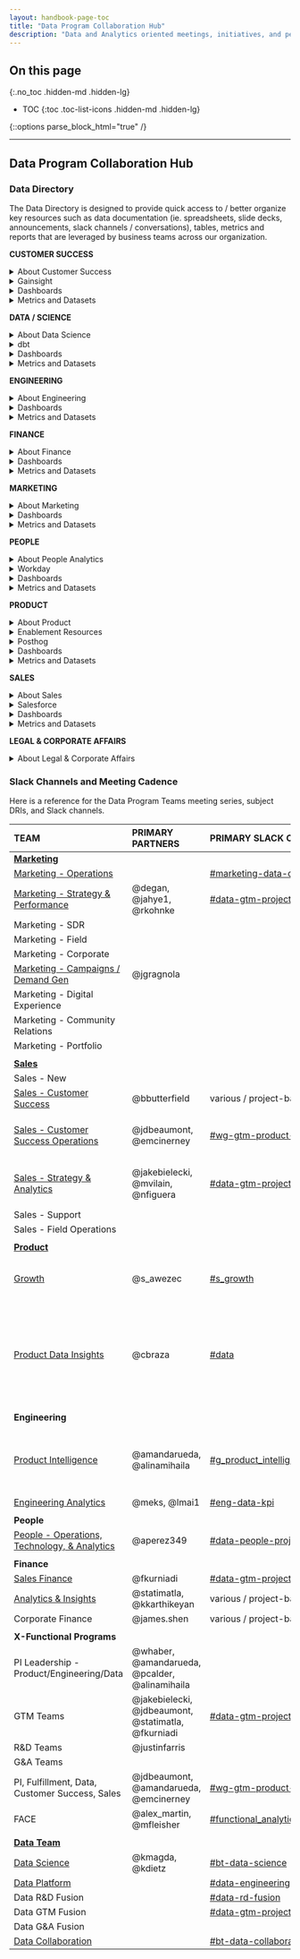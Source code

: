 ```yaml
---
layout: handbook-page-toc
title: "Data Program Collaboration Hub"
description: "Data and Analytics oriented meetings, initiatives, and people"
---
```


## On this page
{:.no_toc .hidden-md .hidden-lg}

- TOC
{:toc .toc-list-icons .hidden-md .hidden-lg}

{::options parse_block_html="true" /}

---

## <i class="fas fa-users fa-fw color-orange font-awesome" aria-hidden="true"></i>Data Program Collaboration Hub


### Data Directory

The Data Directory is designed to provide quick access to / better organize key resources such as data documentation (ie. spreadsheets, slide decks, announcements, slack channels / conversations), tables, metrics and reports that are leveraged by business teams across our organization.

**CUSTOMER SUCCESS**
<details>
  <summary markdown="span">About Customer Success</summary>
  [Handbook Page](https://about.gitlab.com/handbook/customer-success/)
  <br>
</details>

<details>
  <summary markdown="span">Gainsight</summary>
</details>

<details>
  <summary markdown="span">Dashboards</summary>
</details>

<details>
  <summary markdown="span">Metrics and Datasets</summary>
</details>

**DATA / SCIENCE**
<details>
  <summary markdown="span">About Data Science</summary>
  [Handbook Page](https://about.gitlab.com/handbook/business-technology/data-team/organization/data-science/)
  <br>
</details>

<details>
  <summary markdown="span">dbt</summary>
  [dbt Documentation](https://gitlab-data.gitlab.io/analytics/#!/overview) 
  <br>
</details>

<details>
  <summary markdown="span">Dashboards</summary>
</details>

<details>
  <summary markdown="span">Metrics and Datasets</summary>
</details>

**ENGINEERING**
<details>
  <summary markdown="span">About Engineering</summary>
  [Handbook Page](https://about.gitlab.com/handbook/engineering/)
  <br>
</details>

<details>
  <summary markdown="span">Dashboards</summary>
</details>

<details>
  <summary markdown="span">Metrics and Datasets</summary>
</details>

**FINANCE**
<details>
  <summary markdown="span">About Finance</summary>
  [Handbook Page](https://about.gitlab.com/handbook/finance/)
  <br>
  [Marketing Finance](https://about.gitlab.com/handbook/finance/financial-planning-and-analysis/marketing-finance/)
  <br>
  [R&D Finance](https://about.gitlab.com/handbook/finance/financial-planning-and-analysis/r-and-d-finance/)
  <br>
  [Sales Finance](https://about.gitlab.com/handbook/finance/financial-planning-and-analysis/sales-finance/)
  <br>
  [Data for Finance](https://about.gitlab.com/handbook/finance/financial-planning-and-analysis/sales-finance/)
  <br>
</details>

<details>
  <summary markdown="span">Dashboards</summary>
</details>

<details>
  <summary markdown="span">Metrics and Datasets</summary>
</details>

**MARKETING** 
<details>
  <summary markdown="span">About Marketing</summary>
  [Handbook Page](https://about.gitlab.com/handbook/marketing/)
  <br>
  [Field Marketing](https://about.gitlab.com/handbook/marketing/field-marketing/)
  <br>
  [Marketing Operations](https://about.gitlab.com/handbook/marketing/marketing-operations/)
  <br>
  [All-Remote Marketing](https://about.gitlab.com/handbook/ceo/chief-of-staff-team/workplace/)
</details>

<details>
  <summary markdown="span">Dashboards</summary>
</details>

<details>
  <summary markdown="span">Metrics and Datasets</summary>
</details>

**PEOPLE**
<details>
  <summary markdown="span">About People Analytics</summary>
  [Handbook Page](https://about.gitlab.com/handbook/people-group/people-ops-tech-analytics/people-analytics/)
  <br>
  
</details>

<details>
  <summary markdown="span">Workday</summary>
  [Workday Guide](https://about.gitlab.com/handbook/people-group/workday/workday-guide/)
</details>

<details>
  <summary markdown="span">Dashboards</summary>
</details>

<details>
  <summary markdown="span">Metrics and Datasets</summary>
</details>

**PRODUCT** 
<details>
  <summary markdown="span">About Product</summary>
  
  * [Product Data Insights Handbook](/handbook/product/product-analysis/)
  * [Product Data Insights Project](https://gitlab.com/gitlab-data/product-analytics/-/issues)
    * [Open an issue for the Product Data Insights team](https://gitlab.com/gitlab-data/product-analytics/-/issues/new?issuable_template=Ad%20Hoc%20Request)
  * [Product Data Insights Direction Page](https://about.gitlab.com/direction/product-analysis/)
  * [Product sections, stages, groups, and categories](/handbook/product/categories/)
  * [Product Handbook](/handbook/product/)
  * [Product Performance Indicators](https://internal-handbook.gitlab.io/handbook/company/performance-indicators/product/) (internal handbook)
  * [Services Usage Data](/handbook/legal/privacy/services-usage-data/)
  * [Our Commitment to Individual User Privacy in relation to Service Usage Data](/handbook/product/product-intelligence-guide/service-usage-data-commitment/)

</details>

<details>
  <summary markdown="span">Enablement Resources</summary>
  
  * [Crash Course for Product Stage Resources](/handbook/product/product-analysis/crash-course/) 
  * [Definitive Guide to xMAU Analysis](/handbook/business-technology/data-team/data-catalog/xmau-analysis/)
  * [Self-Managed Estimation Algorithm](/handbook/business-technology/data-team/data-catalog/xmau-analysis/estimation-xmau-algorithm.html)
  * [Definitive Guide to Namespace Analysis](/handbook/business-technology/data-team/data-catalog/namespace/)
  * [Definitive Guide to Self-Managed Analysis](/handbook/business-technology/data-team/data-catalog/self-managed/)
  * [Product Manager Toolkit](/handbook/business-technology/data-team/data-catalog/xmau-analysis/product-manager-toolkit.html)
  * [Data for Product Managers](/handbook/business-technology/data-team/programs/data-for-product-managers/)
  * [Data Guide for Growth](/handbook/product/product-analysis/growth-data-guide/)
  * [Experimentation Design & Analysis](/handbook/product/product-analysis/experimentation/)
  * [Service Ping Metrics Dictionary](https://metrics.gitlab.com/)
  * [GitLab docs: Service Ping Guide](https://docs.gitlab.com/ee/development/service_ping/)
  * [GitLab docs: Snowplow](https://docs.gitlab.com/ee/development/snowplow/index.html)
    * [Snowplow structured event taxonomy](https://docs.gitlab.com/ee/development/snowplow/index.html#structured-event-taxonomy)
  * [GitLab Data Team: Snowplow](/handbook/business-technology/data-team/platform/snowplow/)
  * [Snowplow Metrics Dictionary](https://metrics.gitlab.com/snowplow)
  * [Snowplow docs: column definitions](https://docs.snowplowanalytics.com/docs/understanding-your-pipeline/canonical-event/)
  * [FACE SSoT Fields for Reporting - gitlab.com](/handbook/business-technology/data-team/functional-analytics-center-of-excellence/source-of-truth-fields-for-reporting/#gitlabcom-db)
  * [SaaS Product Events Data](/handbook/business-technology/data-team/data-catalog/saas-product-events-data/)
  * [GitLab.com db table ownership](https://docs.google.com/spreadsheets/d/1Rb4YgFz-2BP81v1efWxLn6TeKuf37SKvAdo91WQHqP0/edit?usp=sharing)
  * [GitLab.com db table docs](https://gitlab.com/gitlab-org/gitlab/-/tree/master/db/docs)
  * [Customers dot db schema](https://gitlab.com/gitlab-org/customers-gitlab-com/-/blob/master/db/schema.rb)
  * [Product Intelligence Guide](/handbook/product/product-intelligence-guide/)
    * [Data used as identifiers](/handbook/product/product-intelligence-guide/#data-used-as-identifiers)
  * [Product Intelligence 101](https://docs.google.com/presentation/d/1omQ2-9i5l2LKHs_9WP_U1evVQmY6adzYyvZaVjbhdEk/edit?usp=sharing)
  * [GitLab Product Data Training](https://docs.google.com/presentation/d/1ySP9sndhF9BdRhaZhMK6kGbc8txO_UkAu48HmoxLtfI/edit?usp=sharing)

</details>

<details>
  <summary markdown="span">Posthog</summary>
</details>

<details>
  <summary markdown="span">Dashboards</summary>

  **General GitLab Space**

  * [Product Adoption Dashboard](https://app.periscopedata.com/app/gitlab/771580)
  * [Centralized SMAU/GMAU Dashboard](https://app.periscopedata.com/app/gitlab/758607)
  * Stage- and group-specific dashboards can be found on the [Crash Course for Product Stage Resources](/handbook/product/product-analysis/crash-course/) 
  handbook page
  * [Feature Retention](https://app.periscopedata.com/app/gitlab/1003214)
  * [Experiment Data Validation](https://app.periscopedata.com/app/gitlab/860363)

  **SAFE Space**

  * [Group Namespace Conversion Metrics](https://app.periscopedata.com/app/gitlab:safe-dashboard/919248)
  * [SaaS Purchase Flow Funnel](https://app.periscopedata.com/app/gitlab:safe-dashboard/1022191)
  * [Trial Feature Adoption Dashboard](https://app.periscopedata.com/app/gitlab:safe-dashboard/919403)

  Instructions on how to gain access to the SAFE space can be found [here](/handbook/business-technology/data-team/platform/safe-data/#accessing-a-safe-dashboard)

</details>

<details>
  <summary markdown="span">Metrics and Datasets</summary>

  * [TD Product Usage Data Summary](https://docs.google.com/presentation/d/1FtlvBZjsJorq2Vq8wGzC1Wmh05_YOEpdaxdewCgsE6I/edit?usp=sharing)
  * [TD Product Usage Data Model 2.0 - dbt and Sisense Cutover](https://docs.google.com/spreadsheets/d/1Hlv5vGO_XSSuDQl_nhCDtx_kINVTKDw1bls0YLBYkWg/edit#gid=1568303793)
  * [TD Product Usage Data Model 2.0 - xMAU Reporting Readout](https://docs.google.com/presentation/d/11S-MAGqY1aWhtYX8ZXNMwYunRyyL5n1LV_sX16-r5CE/edit?usp=sharing)
  * [TD Product Usage Data Models - Use This Not That](https://docs.google.com/spreadsheets/d/1KA2YIkwaKpSGFMfskrympN7Cdn-yGoe0bjvxpxFmRBk/edit?usp=sharing)
  * [Product PI Structure](https://internal-handbook.gitlab.io/handbook/company/performance-indicators/product/#structure) (internal handbook)

</details>

**SALES**
<details>
  <summary markdown="span">About Sales</summary>
  [Handbook Page](https://about.gitlab.com/handbook/sales/)
  <br>
</details>

<details>
  <summary markdown="span">Salesforce</summary>
</details>

<details>
  <summary markdown="span">Dashboards</summary>
</details>

<details>
  <summary markdown="span">Metrics and Datasets</summary>
</details>

**LEGAL & CORPORATE AFFAIRS**
<details>
  <summary markdown="span">About Legal & Corporate Affairs</summary>
  [Handbook Page](https://about.gitlab.com/handbook/legal/)
  <br>
  [Legal Operations](https://about.gitlab.com/handbook/legal/legalops/)
</details>


### Slack Channels and Meeting Cadence

Here is a reference for the Data Program Teams meeting series, subject DRIs, and Slack channels.


|	**TEAM**	|	**PRIMARY PARTNERS**	|	**PRIMARY SLACK CHANNEL**	|	**MEETING CADENCE**	|	**DATA DRI**	|	
|	:---------------	|	:---------------	|	:---------------	|	:---------------	|	:---------------	|	
|	[**Marketing**](/handbook/marketing/)	|		|		|		|		|		|		|
|	[Marketing - Operations](/handbook/marketing/marketing-operations/)	|		|	[#marketing-data-ops](https://gitlab.slack.com/archives/C017D7P3Q72)	| Bi-weekly |		|	
|	[Marketing - Strategy & Performance](/handbook/marketing/strategy-performance/)	|	@degan, @jahye1, @rkohnke	|	[#data-gtm-projects](https://gitlab.slack.com/archives/C01A2DWTL4A)	|		|		|
|	Marketing - SDR	|		|		|		|		|	
|	Marketing - Field	|		|		|		|		|	
|	Marketing - Corporate	|		|		|		|		|	
|   [Marketing - Campaigns / Demand Gen](/handbook/marketing/demand-generation/campaigns/)	|	@jgragnola	|	|		|		|	
|	Marketing - Digital Experience	|		|		|	
|	Marketing - Community Relations	|		|		|		
|	Marketing - Portfolio	|		|		|	
|	|		|		|		
|	[**Sales**](/handbook/sales/)	|		|		|			
|	Sales - New	|		|		|		|		|	
|	[Sales - Customer Success](/handbook/customer-success/)	|	@bbutterfield	|	various / project-based	|   		
|	[Sales - Customer Success Operations](/handbook/sales/field-operations/customer-success-operations/)	|	@jdbeaumont, @emcinerney	|	[#wg-gtm-product-analytics](https://gitlab.slack.com/archives/C01BMJKC8UF)	|	Monthly x-functional series	|		|
|	[Sales - Strategy & Analytics](/handbook/sales/field-operations/sales-strategy/)	|	@jakebielecki, @mvilain, @nfiguera	|	[#data-gtm-projects](https://gitlab.slack.com/archives/C01A2DWTL4A)	|		Monthly x-functional series	|		|
|	Sales - Support	|		|		|		|
|	Sales - Field Operations	|		|		|	
|	|		|		|		|		|		
|	[**Product**](/handbook/product/)	|		|		|		|		|		
|	[Growth](/direction/growth/)	|	@s_awezec 	|	[#s_growth](https://gitlab.slack.com/archives/CDLCBGEDV)	|	Monthly x-functional series	|		|
|	[Product Data Insights](/handbook/product/product-analysis/)	|	@cbraza	|	[#data](https://gitlab.slack.com/archives/C8D1LGC23)	|	Weekly (team meeting), Bi-weekly (office hours), X-functional series	|		|
|	|		|		|		|		|		
|	**Engineering**	|		|		|		|		|		|		|
|	[Product Intelligence](/handbook/engineering/development/analytics/product-intelligence)	|	@amandarueda, @alinamihaila	|	[#g_product_intelligence](https://gitlab.slack.com/archives/CL3A7GFPF) |	Bi-weekly, Monthly x-functional series	|		|
|	[Engineering Analytics](/handbook/engineering/quality/engineering-analytics/)	|	@meks, @lmai1 |	[#eng-data-kpi](https://gitlab.slack.com/archives/C0166JCH85U)	| Thu |		|		|		|
|	|		|		|		|		|		|		|
|	**People**	|		|		|		|		|		|		|
|	[People - Operations, Technology, & Analytics](/handbook/people-group/people-ops-tech-analytics/)	|	@aperez349	|	[#data-people-projects](https://gitlab.slack.com/archives/C029RH88KN3)	|	X	|		|	
|	|		|		|		|		|		|		|
|	**Finance**	|		|		|		|		|		|		|
|	[Sales Finance](/handbook/finance/financial-planning-and-analysis/sales-finance/)	|	@fkurniadi 	|	[#data-gtm-projects](https://gitlab.slack.com/archives/C01A2DWTL4A)	|		|		|	
|	[Analytics & Insights](/job-families/finance/analytics-and-insights/)	|	@statimatla, @kkarthikeyan |	various / project-based	|	UCI	|		|	
|	Corporate Finance	|	@james.shen	|	various / project-based	|		|		|		|		|
|	|		|		|		|		|		|		|
|	**X-Functional Programs**	|		|		|		|		|		|		|
|	PI Leadership - Product/Engineering/Data	|	@whaber, @amandarueda, @pcalder, @alinamihaila	|		|	Bi-weekly	|		|	
|	GTM Teams	|	@jakebielecki, @jdbeaumont, @statimatla, @fkurniadi	|	[#data-gtm-projects](https://gitlab.slack.com/archives/C01A2DWTL4A)	|	Bi-weekly	|		|
|	R&D Teams	|	@justinfarris 	|		|	Bi-weekly	|	|	
|	G&A Teams	|		|		|				
|	PI, Fulfillment, Data, Customer Success, Sales	|	@jdbeaumont, @amandarueda, @emcinerney	|	[#wg-gtm-product-analytics](https://gitlab.slack.com/archives/C01BMJKC8UF)	| Bi-weekly		|		|	
|	FACE	|	@alex_martin, @mfleisher	|	[#functional_analytics_center_of_excellence](https://gitlab.slack.com/archives/C03239RK18Q)	|	Bi-weekly on Thu	|		|		
|	|		|		|		|		|		
|	[**Data Team**](/handbook/business-technology/data-team/#-data-analysis-process)	|		|		|		|		|		
|	[Data Science](/handbook/business-technology/data-team/organization/data-science/)	|	@kmagda, @kdietz	|	[#bt-data-science](https://gitlab.slack.com/archives/C027285JQ4E)	|	Tues	|@rparker2 |		
|	[Data Platform](/handbook/business-technology/data-team/organization/engineering/)	|		|	[#data-engineering](https://gitlab.slack.com/archives/CSZMC7TJL)	|	Tues	| @dvanrooijen2|		
|	Data R&D Fusion	|		|	[#data-rd-fusion](https://gitlab.slack.com/archives/C02C82WDP0U)	|	Tues	|@iweeks|		
|	Data GTM Fusion	|		|	[#data-gtm-projects](https://gitlab.slack.com/archives/C01A2DWTL4A)	|	Tues	|@iweeks|
|	Data G&A Fusion	|		|	|		|@pempey|	
|	[Data Collaboration](/handbook/business-technology/data-team/organization/data-collaboration/)	|		|	[#bt-data-collaboration](https://gitlab.slack.com/archives/C036ADU4EH3)	|	Tues	|@mlaanen|
